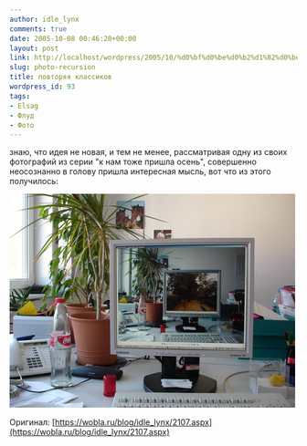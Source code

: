 ```yaml
---
author: idle_lynx
comments: true
date: 2005-10-08 00:46:20+00:00
layout: post
link: http://localhost/wordpress/2005/10/%d0%bf%d0%be%d0%b2%d1%82%d0%be%d1%80%d1%8f%d1%8f-%d0%ba%d0%bb%d0%b0%d1%81%d1%81%d0%b8%d0%ba%d0%be%d0%b2/
slug: photo-recursion
title: повторяя классиков
wordpress_id: 93
tags:
- Elsag
- Флуд
- Фото
---
```


знаю, что идея не новая, и тем не менее, рассматривая одну из своих фотографий из серии "к нам тоже пришла осень", совершенно неосознанно в голову пришла интересная мысль, вот что из этого получилось:

![Working place](images/2007/05/fcfc8ef8-052d-4fb9-a8c0-3d8fe2781e0a.JPG)

Оригинал: [https://wobla.ru/blog/idle_lynx/2107.aspx](https://wobla.ru/blog/idle_lynx/2107.aspx)

